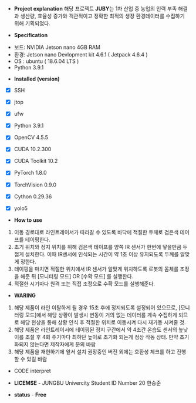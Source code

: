 * **Project explanation**
해당 프로젝트 **JUBY**는 1차 산업 중 농업의 인력 부족 해결과 생산량, 효율성 증가와 객관적이고 정확한 최적의 생장 환경데이터를 수집하기 위해 기획되었다.



*  **Specification**
- 보드: NVIDIA Jetson nano 4GB RAM
- 환경: Jetson nano Devlopment kit 4.6.1 ( Jetpack 4.6.4 )
- OS : ubuntu  ( 18.6.04 LTS )
- Python 3.9.1


* **Installed (version)**
- [x]  SSH
- [x]  jtop
- [x]  ufw
- [x]  Python 3.9.1
- [x]  OpenCV 4.5.5
- [x]  CUDA 10.2.300
- [x]  CUDA Toolkit 10.2
- [x]  PyTorch 1.8.0
- [x]  TorchVision 0.9.0
- [x]  Cython 0.29.36
- [x]  yolo5



* **How to use**
1. 이동 경로대로 라인트레이서가 따라갈 수 있도록 바닥에 적절한 두께로 검은색 테이프를 테이핑한다.
2. 초기 위치와 정지 위치를 위해 검은색 테이프를 양쪽 IR 센서가 한번에 닿을만큼 두껍게 설치한다. 이때 IR센서에 인식되는 시간이 약 1초 이상 유지되도록 두께를 알맞게 정한다.
3. 테이핑을 마치면 적절한 위치에서 IR 센서가 알맞게 위치하도록 로봇의 몸체를 조정을 해준 뒤 [모니터링 모드] OR [수확 모드] 를 실행한다.
4. 적절한 시기마다 원격 또는 직접 조정으로 수확 모드를 실행해준다.



* **WARING**
1. 해당 제품이 라인 이탈하게 될 경우 15초 후에 정지되도록 설정되어 있으므로, [모니터링 모드]에서 해당 상황이 발생시 변동이 거의 없는 데이터를 계속 수집하게 되므로 해당 현상을 통해 상황 인식 후 적절한 위치로 이동시켜 다시 재가동 시켜줄 것.
2. 해당 제품은 라인트레이서에 테이핑된 정지 구간에서 약 4초간 온습도 센서의 높낮이를 조절 후 4회 주기마다 최하단 높이로 초기화 되는게 정상 작동 상태. 만약 초기화되지 않는다면 제작자에게 문의 바람
3. 해당 제품을 재현하기에 앞서 설치 권장중인 버전 외에는 호환성 체크를 하고 진행할 수 있길 바람



* CODE interpret



* **LICEMSE** - JUNGBU Univercity Student ID Number 20 한승준
* **status** - **Free**
